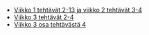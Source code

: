 - [Viikko 1 tehtävät 2-13 ja viikko 2 tehtävät 3-4](https://github.com/labyrine/ohtuvarasto)
- [Viikko 3 tehtävät 2-4](https://github.com/labyrine/webcounter)
- [Viikko 3 osa tehtävästä 4](https://github.com/labyrine/ohtu-web-login)
